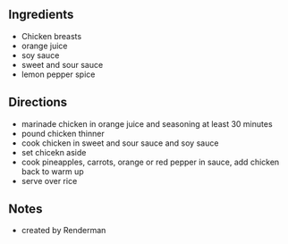 ## Ingredients
* Chicken breasts
* orange juice
* soy sauce
* sweet and sour sauce
* lemon pepper spice

## Directions
* marinade chicken in orange juice and seasoning at least 30 minutes
* pound chicken thinner
* cook chicken in sweet and sour sauce and soy sauce
* set chicekn aside
* cook pineapples, carrots, orange or red pepper in sauce, add chicken back to warm up
* serve over rice

## Notes
* created by Renderman
